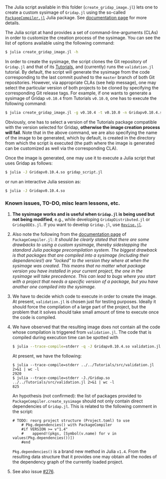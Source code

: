 The Julia script available in this folder (`create_gridap_image.jl`) lets one to create a custom sysimage of `Gridap.jl` using the so-called [`PackageCompiler.jl`](https://github.com/JuliaLang/PackageCompiler.jl) Julia package. See [documentation page](https://julialang.github.io/PackageCompiler.jl/dev/sysimages/) for more details.

The Julia script at hand provides a set of command-line-arguments (CLAs) in order to customize the creation process of the sysimage. You can see the list of options available using the following command:

```bash
$ julia create_gridap_image.jl -h 
```

In order to create the sysimage, the script clones the Git repository of `Gridap.jl` and that of its [Tutorials](https://github.com/gridap/Tutorials), and (currently) runs the `validation.jl` tutorial. By default, the script will generate the sysimage from the code corresponding to the last commit pushed to the `master` branch of both Git repositories. However, via appropriate CLAs (see help message), one may select the particular version of both projects to be cloned by specifying the corresponding Git release tags. For example, if one wants to generate a sysimage of Gridap `v0.10.4` from Tutorials `v0.10.0`, one has to execute the following command:


```bash
$ julia create_gridap_image.jl -g v0.10.4 -t v0.10.0 -n Gridapv0.10.4.so
```

Obviously, one has to select a version of the Tutorials package compatible with the version selected for Gridap, **otherwise the image creation process will fail**. Note that in the above command, we are also specifying the name of the image to be generated, which by default, is created in the directory from which the script is executed
(the path where the image is generated can be customized as well via the corresponding CLA).

Once the image is generated, one may use it to execute a Julia script that uses Gridap as follows:

```bash
$ julia -J Gridapv0.10.4.so gridap_script.jl
```

or run an interactive Julia session as:

```bash
$ julia -J Gridapv0.10.4.so
```

### Known issues, TO-DO, misc learn lessons, etc.

1. **The sysimage works and is useful when `Gridap.jl` is being used but not being modified**, e.g., while developing `GridapDistributed.jl` or `GridapODEs.jl`. If you want to develop `Gridap.jl`, use [`Revise.jl`](https://github.com/gridap/Gridap.jl/wiki/REPL-based-workflow#editing-small-parts-of-the-project).  

2. Also note the following from the [documentation page](https://julialang.github.io/PackageCompiler.jl/dev/sysimages/) of `PackageCompiler.jl`: *It should be clearly stated that there are some drawbacks to using a custom sysimage, thereby sidestepping the standard Julia package precompilation system. The biggest drawback is that packages that are compiled into a sysimage (including their dependencies!) are "locked" to the version they where at when the sysimage was created. This means that no matter what package version you have installed in your current project, the one in the sysimage will take precedence. This can lead to bugs where you start with a project that needs a specific version of a package, but you have another one compiled into the sysimage.*

3. We have to decide which code to execute in order to create the image. At present, `validation.jl` is chosen just for testing purposes. Ideally it should force the compilation of a large part of the project, but the problem that it solves should take small amount of time to execute once the code is compiled. 

4. We have observed that the resulting image does not contain all the code whose compilation is triggered from `validation.jl`. The code that is compiled during execution time can be spotted with
    ```bash
    $ julia --trace-compile=stderr -q -J Gridapv0.10.4.so validation.jl
    ```
    At present, we have the following:
    ```
    $ julia --trace-compile=stderr ../../Tutorials/src/validation.jl 2>&1 | wc -l 
    2920   
    $ julia --trace-compile=stderr -J./Gridap.so ../../Tutorials/src/validation.jl 2>&1 | wc -l
    825
    ```
   An hypothesis (not confirmed): the list of packages provided to `PackageCompiler.create_sysimage` should not only contain direct dependencies of `Gridap.jl`. This is related to the following comment in the script:
    ```
    # TODO: reorg project structure (Project.toml) to use
        # Pkg.dependencies() with PackageCompiler
        #if VERSION >= v"1.4"
        #    append!(pkgs, [Symbol(v.name) for v in values(Pkg.dependencies())])
        #end
    ```
    `Pkg.dependencies()` is a brand new method in Julia `v1.4`. From the resulting data structure that it provides one may obtain all the nodes of the dependency graph of the currently loaded project.

5. See also issue [#276](https://github.com/gridap/Gridap.jl/issues/276).




